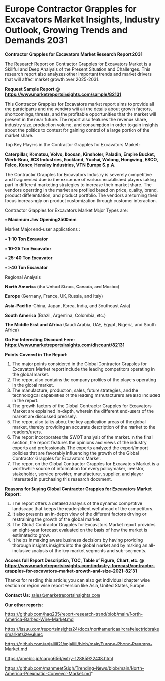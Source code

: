 # Europe Contractor Grapples for Excavators Market Insights, Industry Outlook, Growing Trends and Demands 2031

<strong>Contractor Grapples for Excavators Market Research Report 2031</strong>

The Research Report on Contractor Grapples for Excavators Market is a Skillful and Deep Analysis of the Present Situation and Challenges. This research report also analyzes other important trends and market drivers that will affect market growth over 2025-2031.

<strong>Request Sample Report @ <a href=https://www.marketreportsinsights.com/sample/82131>https://www.marketreportsinsights.com/sample/82131</a></strong>

This Contractor Grapples for Excavators market report aims to provide all the participants and the vendors will all the details about growth factors, shortcomings, threats, and the profitable opportunities that the market will present in the near future. The report also features the revenue share, industry size, production volume, and consumption in order to gain insights about the politics to contest for gaining control of a large portion of the market share.

Top Key Players in the Contractor Grapples for Excavators Market:

<strong>Caterpillar, Komatsu, Volvo, Doosan, Kinshofer, Paladin, Empire Bucket, Werk-Brau, ACS Industries, Rockland, Yuchai, Wolong, Hongwing, ESCO, Felco, Kenco, Hensley Industries, VTN Europe S.p.A.</strong>

The Contractor Grapples for Excavators Industry is severely competitive and fragmented due to the existence of various established players taking part in different marketing strategies to increase their market share. The vendors operating in the market are profiled based on price, quality, brand, product differentiation, and product portfolio. The vendors are turning their focus increasingly on product customization through customer interaction.

Contractor Grapples for Excavators Market Major Types are:

<strong>• Maximum Jaw Opening2500mm</strong>

Market Major end-user applications :

<strong>• 1-10 Ton Excavator

• 10-25 Ton Excavator

• 25-40 Ton Excavator

• >40 Ton Excavator</strong>

Regional Analysis

</u><strong><b>North America</b></strong> (the United States, Canada, and Mexico)

<strong><b>Europe </b></strong>(Germany, France, UK, Russia, and Italy)

<strong><b>Asia-Pacific</b></strong> (China, Japan, Korea, India, and Southeast Asia)

<strong><b>South America</b></strong> (Brazil, Argentina, Colombia, etc.)

<strong><b>The Middle East and Africa</b></strong> (Saudi Arabia, UAE, Egypt, Nigeria, and South Africa)

<strong>Go For Interesting Discount Here: <a href=https://www.marketreportsinsights.com/discount/82131>https://www.marketreportsinsights.com/discount/82131</a></strong>

<strong>Points Covered in The Report:</strong>
<ol>
  <li>The major points considered in the Global Contractor Grapples for Excavators Market report include the leading competitors operating in the global market.</li>
  <li>The report also contains the company profiles of the players operating in the global market.</li>
  <li>The manufacture, production, sales, future strategies, and the technological capabilities of the leading manufacturers are also included in the report.</li>
  <li>The growth factors of the Global Contractor Grapples for Excavators Market are explained in-depth, wherein the different end-users of the market are discussed precisely.</li>
  <li>The report also talks about the key application areas of the global market, thereby providing an accurate description of the market to the readers/users.</li>
  <li>The report incorporates the SWOT analysis of the market. In the final section, the report features the opinions and views of the industry experts and professionals. The experts analyzed the export/import policies that are favorably influencing the growth of the Global Contractor Grapples for Excavators Market.</li>
  <li>The report on the Global Contractor Grapples for Excavators Market is a worthwhile source of information for every policymaker, investor, stakeholder, service provider, manufacturer, supplier, and player interested in purchasing this research document.</li>
</ol>
<strong>Reasons for Buying Global Contractor Grapples for Excavators Market Report:</strong>

<ol>
  <li>The report offers a detailed analysis of the dynamic competitive landscape that keeps the reader/client well ahead of the competitors.</li>
  <li>It also presents an in-depth view of the different factors driving or restraining the growth of the global market.</li>
  <li>The Global Contractor Grapples for Excavators Market report provides an eight-year forecast evaluated on the basis of how the market is estimated to grow.</li>
  <li>It helps in making aware business decisions by having providing thorough insights insights into the global market and by making an all-inclusive analysis of the key market segments and sub-segments.</li>
</ol>
<strong>Access full Report Description, TOC, Table of Figure, Chart, etc. @ <a href=https://www.marketreportsinsights.com/industry-forecast/contractor-grapples-for-excavators-market-growth-and-size-2021-82131>https://www.marketreportsinsights.com/industry-forecast/contractor-grapples-for-excavators-market-growth-and-size-2021-82131</a></strong>


Thanks for reading this article; you can also get individual chapter wise section or region wise report version like Asia, United States, Europe.

<strong>Contact Us:</strong>
sales@marketreportsinsights.com

<strong>Our other reports:</strong>

<a href=https://github.com/haq235/report-research-trend/blob/main/North-America-Barbed-Wire-Market.md>https://github.com/haq235/report-research-trend/blob/main/North-America-Barbed-Wire-Market.md</a>

<a href=https://issuu.com/reportsinsights24/docs/northamericaaircraftelectricbrakesmarketsizevaluec>https://issuu.com/reportsinsights24/docs/northamericaaircraftelectricbrakesmarketsizevaluec</a>

<a href=https://github.com/anjaliiii21/anjaliiii/blob/main/Europe-Phono-Preamps-Market.md>https://github.com/anjaliiii21/anjaliiii/blob/main/Europe-Phono-Preamps-Market.md</a>

<a href=https://ameblo.jp/cargo656/entry-12885922438.html>https://ameblo.jp/cargo656/entry-12885922438.html</a>

<a href=https://github.com/manmeet5sigh/Trending-News/blob/main/North-America-Pneumatic-Conveyor-Market.md>https://github.com/manmeet5sigh/Trending-News/blob/main/North-America-Pneumatic-Conveyor-Market.md</a>"
